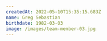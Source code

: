 ```yaml
---
createdAt: 2022-05-10T15:35:15.683Z
name: Greg Sebastian
birthdate: 1982-03-03
image: /images/team-member-03.jpg
---
```

